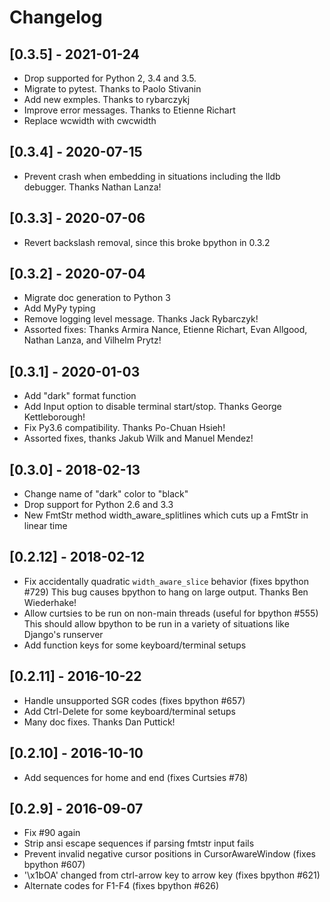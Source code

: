 # Changelog

## [0.3.5] - 2021-01-24
- Drop supported for Python 2, 3.4 and 3.5.
- Migrate to pytest. Thanks to Paolo Stivanin
- Add new exmples. Thanks to rybarczykj
- Improve error messages. Thanks to Etienne Richart
- Replace wcwidth with cwcwidth

## [0.3.4] - 2020-07-15
- Prevent crash when embedding in situations including the lldb debugger. Thanks Nathan Lanza!

## [0.3.3] - 2020-07-06
- Revert backslash removal, since this broke bpython in 0.3.2

## [0.3.2] - 2020-07-04
- Migrate doc generation to Python 3
- Add MyPy typing
- Remove logging level message. Thanks Jack Rybarczyk!
- Assorted fixes: Thanks Armira Nance, Etienne Richart, Evan Allgood, Nathan Lanza, and Vilhelm Prytz!

## [0.3.1] - 2020-01-03
- Add "dark" format function
- Add Input option to disable terminal start/stop. Thanks George Kettleborough!
- Fix Py3.6 compatibility. Thanks Po-Chuan Hsieh!
- Assorted fixes, thanks Jakub Wilk and Manuel Mendez!

## [0.3.0] - 2018-02-13
- Change name of "dark" color to "black"
- Drop support for Python 2.6 and 3.3
- New FmtStr method width_aware_splitlines which cuts up a FmtStr in linear time

## [0.2.12] - 2018-02-12
- Fix accidentally quadratic `width_aware_slice` behavior (fixes bpython #729)
  This bug causes bpython to hang on large output. Thanks Ben Wiederhake!
- Allow curtsies to be run on non-main threads (useful for bpython #555)
  This should allow bpython to be run in a variety of situations like Django's runserver
- Add function keys for some keyboard/terminal setups

## [0.2.11] - 2016-10-22
- Handle unsupported SGR codes (fixes bpython #657)
- Add Ctrl-Delete  for some keyboard/terminal setups
- Many doc fixes. Thanks Dan Puttick!

## [0.2.10] - 2016-10-10
- Add sequences for home and end (fixes Curtsies #78)

## [0.2.9] - 2016-09-07
- Fix #90 again
- Strip ansi escape sequences if parsing fmtstr input fails
- Prevent invalid negative cursor positions in CursorAwareWindow (fixes bpython #607)
- '\x1bOA' changed from ctrl-arrow key to arrow key (fixes bpython #621)
- Alternate codes for F1-F4 (fixes bpython #626)
